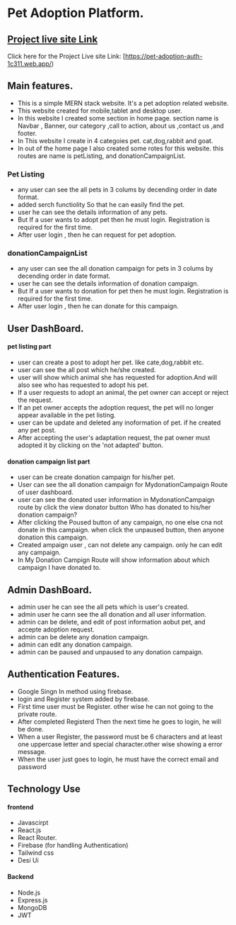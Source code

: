# Pet Adoption Platform.

## [ Project live site Link](https://pet-adoption-auth-1c311.web.app/)

Click here for the Project Live site Link: [https://pet-adoption-auth-1c311.web.app/)

## Main features.
* This is a simple MERN stack website. It's a pet adoption related website.
* This website created for mobile,tablet and desktop user.
* In this website I created some section in home page. section name is Navbar , Banner, our category ,call to action, about us ,contact us ,and footer.
*  In This website I create in 4 categoies pet. cat,dog,rabbit and goat.
* In out of the home page I also created some rotes for this website. this routes are name is petListing, and donationCampaignList.
### Pet Listing 
* any user can see the all pets in 3 colums by decending order in date format.
* added serch functiolity So that he can easily find the pet.
* user he can see the details information of any pets.
* But If a user wants to adopt pet then he must login. Registration is required for the first time.
* After user login , then he can request for pet adoption.
### donationCampaignList
* any user can see the all donation campaign for pets in 3 colums by decending order in date format.
* user he can see the details information of donation campaign.
* But If a user wants to donation for pet then he must login. Registration is required for the first time.
* After user login , then he can donate for this campaign.
## User DashBoard.
#### pet listing part
* user can create a post to adopt her pet. like cate,dog,rabbit etc.
* user can see the all post which he/she created.
* user will show which animal she has requested for adoption.And will also see who has requested to adopt his pet.
* If a user requests to adopt an animal, the pet owner can accept or reject the request.
* If an pet owner accepts the adoption request, the pet will no longer appear available in the pet listing.
* user can be update and deleted any inoformation of pet. if he created any pet post.
* After accepting the user's adaptation request, the pat owner must adopted it by clicking on the 'not adapted' button.
#### donation campaign list part
* user can be create donation campaign for his/her pet.
* User can see the all donation campaign for  MydonationCampaign Route of user dashboard.
* user can see the donated user information in MydonationCampaign route by click the view donator button Who has donated to his/her donation campaign?
* After clicking the Poused button of any campaign, no one else cna not donate in this campaign. when click the unpaused button, then anyone donation this campaign.
* Created ampaign user , can not delete any campaign. only he can edit any campaign.
* In My Donation Campign Route will show information about which campaign I have donated to.
## Admin DashBoard.
* admin user he can see the all pets which is user's created.
* admin user he cann see the all donation and all user information.
* admin can be delete, and edit of post information aobut pet, and accepte adoption request.
* admin can be delete any donation campaign.
* admin can edit any donation campaign.
* admin can be paused and unpaused to any donation campaign.
## Authentication Features.
* Google Singn In method using firebase.
* login and Register system added by firebase.
* First time user must be Register. other wise he can not going to the private route.
* After completed Registerd Then the next time he goes to login, he will be done.
* When a user Register, the password must be 6 characters and at least one uppercase letter and special character.other wise showing a error message.
* When the user just goes to login, he must have the correct email and password

## Technology Use 
#### frontend
* Javascirpt
* React.js
* React Router.
* Firebase (for handling Authentication)
* Tailwind css
* Desi Ui
#### Backend
* Node.js
* Express.js
* MongoDB
* JWT


